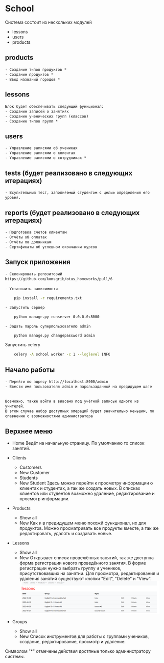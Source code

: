 # School

Система состоит из нескольких модулей
- lessons
- users
- products



## products
    - Создание типов продуктов *
    - Создание продуктов *
    - Ввод названий городов *

## lessons
    Блок будет обеспечивать следующий функционал:
    - Создание записей о занятиях
    - Создание ученических групп (классов)
    - Создание типов групп *
    
## users
    - Управление записями об учениках
    - Управление записями о клиентах
    - Управление записями о сотрудниках *

## tests (будет реализовано в следующих итерациях)
    - Всупительный тест, заполняемый студентом с целью определения его уровня.
## reports (будет реализовано в следующих итерациях)
    - Подготовка счетов клиентам
    - Отчёты об оплатах
    - Отчёты по должникам
    - Сертификаты об успешном окончании курсов

## Запуск приложения
    - Склонировать репозиторий
    https://github.com/konsgrib/otus_homeworks/pull/6

    - Устаноаить зависимости
```bash
    pip install -r requirements.txt
```
    - Запустить сервер
```bash
    python manage.py runserver 0.0.0.0:8000
```
    - Задать пароль суперпользователю admin
```bash
    python manage.py changepassword admin
```
Запустить celery
```bash
    celery -A school worker -c 1 --loglevel INFO
```
## Начало работы
    - Перейти по адресу http://localhost:8000/admin
    - Ввести имя пользователя admin и парользаданный на предидущем шаге 


    Возможно, также войти в вивсемо под учётной записью одного из учителей.
    В этом случае набор доступных операций будет значительно меньшим, по спавнению с возможностями администратора


## Верхнее меню 
- Home
Ведёт на начальную страницу.
По умолчанию то список занятий.
- Clients
    - Customers
    - New Customer
    - Students
    - New Student
Здесь можно перейти к просмотру информации о клиентах и студентах, а так же создать новых.
В списках клиентов или студентов возможно удаление, редактирование и просмотр информации.

- Products
    - Show all
    - New
Как и в предидущем меню похожй функционал, но для продуктов. Можно просматривать все продукты вместе, а так же редактировать, удалять и создавать новые.
- Lessons
    - Show all
    - New
Открывает список провежённых занятий, так же доступна форма регистрации нового проведённого занятия.
В форме регистрации нужно выбрать группу и учеников, присутствовавших на занятии.
Для просмотра, редактирования и удаления занятий существуют кнопки "Edit", "Delete" и  "View".
![Изобрадение списка занятий](docs\lessons_view.png)
- Groups
    - Show all
    - New
Список инструментов для работы с группами учеников, создание, редактирование, просмотр и удаление.



Символом "*" отмечены действия достпные только администратору системы. 

